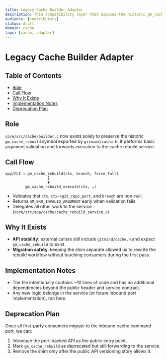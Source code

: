 ```yaml
---
title: Legacy Cache Builder Adapter
description: Thin compatibility layer that exposes the historic gm_cache_rebuild entry point.
audience: [contributors]
status: draft
domain: cache
tags: [cache, adapter]
---
```


# Legacy Cache Builder Adapter

## Table of Contents

- [Role](#role)
- [Call Flow](#call-flow)
- [Why It Exists](#why-it-exists)
- [Implementation Notes](#implementation-notes)
- [Deprecation Plan](#deprecation-plan)

## Role

`core/src/cache/builder.c` now exists solely to preserve the historic `gm_cache_rebuild` symbol exported by `gitmind/cache.h`. It performs basic argument validation and forwards execution to the cache rebuild service.

## Call Flow

```
app/CLI → gm_cache_rebuild(ctx, branch, force_full)
                   │
                   ▼
         gm_cache_rebuild_execute(ctx, …)
```

- Validates that `ctx`, `ctx->git_repo_port`, and `branch` are non-null.
- Returns `GM_ERR_INVALID_ARGUMENT` early when validation fails.
- Delegates all other work to the service (`core/src/app/cache/cache_rebuild_service.c`).

## Why It Exists

- **API stability**: external callers still include `gitmind/cache.h` and expect `gm_cache_rebuild` to exist.
- **Migration safety**: keeping the shim separate allowed us to rewrite the rebuild workflow without touching consumers during the first pass.

## Implementation Notes

- The file intentionally contains ~10 lines of code and has no additional dependencies beyond the public header and service contract.
- Any new logic belongs in the service (or future inbound port implementation), not here.

## Deprecation Plan

Once all first-party consumers migrate to the inbound cache command port, we can:

1. Introduce the port-backed API as the public entry point.
2. Mark `gm_cache_rebuild` as deprecated but still forwarding to the service.
3. Remove the shim only after the public API versioning story allows it.
